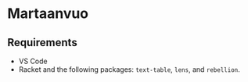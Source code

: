 # Martaanvuo

## Requirements

- VS Code
- Racket and the following packages: `text-table`, `lens`, and `rebellion`.
